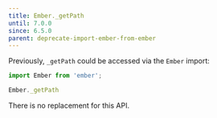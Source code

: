 ```yaml
---
title: Ember._getPath
until: 7.0.0
since: 6.5.0
parent: deprecate-import-ember-from-ember
---
```



Previously, `_getPath` could be accessed via the `Ember` import:
```js
import Ember from 'ember';

Ember._getPath
```

There is no replacement for this API.
